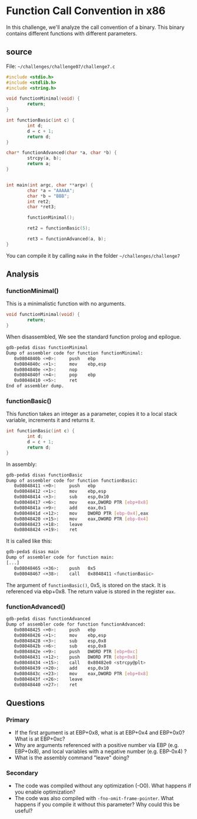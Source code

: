 # Function Call Convention in x86

In this challenge, we'll analyze the call convention of a binary. This binary
contains different functions with different parameters.

## source

File: `~/challenges/challenge07/challenge7.c`
```c
#include <stdio.h>
#include <stdlib.h>
#include <string.h>

void functionMinimal(void) {
        return;
}

int functionBasic(int c) {
        int d;
        d = c + 1;
        return d;
}

char* functionAdvanced(char *a, char *b) {
        strcpy(a, b);
        return a;
}


int main(int argc, char **argv) {
        char *a = "AAAAA";
        char *b = "BBB";
        int ret2;
        char *ret3;

        functionMinimal();

        ret2 = functionBasic(5);

        ret3 = functionAdvanced(a, b);
}
```

You can compile it by calling `make` in the folder `~/challenges/challenge7`


## Analysis

### functionMinimal()

This is a minimalistic function with no arguments.

```c
void functionMinimal(void) {
        return;
}
```

When disassembled, We see the standard function prolog and epilogue.

```sh
gdb-peda$ disas functionMinimal
Dump of assembler code for function functionMinimal:
   0x0804840b <+0>:     push   ebp
   0x0804840c <+1>:     mov    ebp,esp
   0x0804840e <+3>:     nop
   0x0804840f <+4>:     pop    ebp
   0x08048410 <+5>:     ret
End of assembler dump.
```

### functionBasic()

This function takes an integer as a parameter, copies it to a local stack
variable, increments it and returns it.

```c
int functionBasic(int c) {
        int d;
        d = c + 1;
        return d;
}
```

In assembly:

```sh
gdb-peda$ disas functionBasic
Dump of assembler code for function functionBasic:
   0x08048411 <+0>:     push   ebp
   0x08048412 <+1>:     mov    ebp,esp
   0x08048414 <+3>:     sub    esp,0x10
   0x08048417 <+6>:     mov    eax,DWORD PTR [ebp+0x8]
   0x0804841a <+9>:     add    eax,0x1
   0x0804841d <+12>:    mov    DWORD PTR [ebp-0x4],eax
   0x08048420 <+15>:    mov    eax,DWORD PTR [ebp-0x4]
   0x08048423 <+18>:    leave
   0x08048424 <+19>:    ret
```

It is called like this:
```sh
gdb-peda$ disas main
Dump of assembler code for function main:
[...]
   0x08048465 <+36>:    push   0x5
   0x08048467 <+38>:    call   0x8048411 <functionBasic>
```

The argument of `functionBasic()`, 0x5, is stored on the stack. It is referenced
via ebp+0x8. The return value is stored in the register `eax`.


### functionAdvanced()

```sh
gdb-peda$ disas functionAdvanced
Dump of assembler code for function functionAdvanced:
   0x08048425 <+0>:     push   ebp
   0x08048426 <+1>:     mov    ebp,esp
   0x08048428 <+3>:     sub    esp,0x8
   0x0804842b <+6>:     sub    esp,0x8
   0x0804842e <+9>:     push   DWORD PTR [ebp+0xc]
   0x08048431 <+12>:    push   DWORD PTR [ebp+0x8]
   0x08048434 <+15>:    call   0x80482e0 <strcpy@plt>
   0x08048439 <+20>:    add    esp,0x10
   0x0804843c <+23>:    mov    eax,DWORD PTR [ebp+0x8]
   0x0804843f <+26>:    leave
   0x08048440 <+27>:    ret
```


## Questions

### Primary

* If the first argument is at EBP+0x8, what is at EBP+0x4 and EBP+0x0? What is at EBP+0xc?
* Why are arguments referenced with a positive number via EBP (e.g. EBP+0x8), and local variables with a negative number (e.g. EBP-0x4) ?
* What is the assembly command "leave" doing?

### Secondary

* The code was compiled without any optimization (-O0). What happens if you enable optimization?
* The code was also compiled with `-fno-omit-frame-pointer`. What happens if you compile it without this parameter? Why could this be useful?
